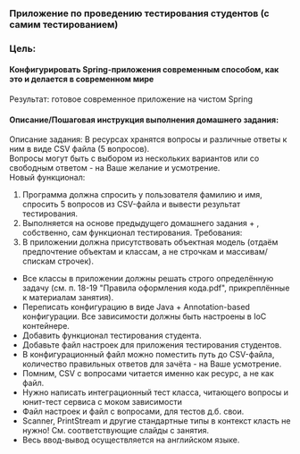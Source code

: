 ### Приложение по проведению тестирования студентов (с самим тестированием)

### Цель:
#### Конфигурировать Spring-приложения современным способом, как это и делается в современном мире
Результат: готовое современное приложение на чистом Spring


#### Описание/Пошаговая инструкция выполнения домашнего задания:
Описание задания:
В ресурсах хранятся вопросы и различные ответы к ним в виде CSV файла (5 вопросов). <br/>
Вопросы могут быть с выбором из нескольких вариантов или со свободным ответом - на Ваше желание и усмотрение. <br/>
Новый функционал:
1. Программа должна спросить у пользователя фамилию и имя, спросить 5 вопросов из CSV-файла и вывести результат тестирования.
2. Выполняется на основе предыдущего домашнего задания + , собственно, сам функционал тестирования.
Требования:
3. В приложении должна присутствовать объектная модель (отдаём предпочтение объектам и классам, а не строчкам и массивам/спискам строчек).

- Все классы в приложении должны решать строго определённую задачу (см. п. 18-19 "Правила оформления кода.pdf", прикреплённые к материалам занятия).
- Переписать конфигурацию в виде Java + Annotation-based конфигурации. Все зависимости должны быть настроены в IoC контейнере.
- Добавить функционал тестирования студента.
- Добавьте файл настроек для приложения тестирования студентов.
- В конфигурационный файл можно поместить путь до CSV-файла, количество правильных ответов для зачёта - на Ваше усмотрение.
- Помним, CSV с вопросами читается именно как ресурс, а не как файл.
- Нужно написать интеграционный тест класса, читающего вопросы и юнит-тест сервиса с моком зависимости
- Файл настроек и файл с вопросами, для тестов д.б. свои.
- Scanner, PrintStream и другие стандартные типы в контекст класть не нужно! См. соответствующие слайды с занятия.
- Весь ввод-вывод осуществляется на английском языке.